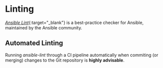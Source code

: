 # Linting

[*Ansible Lint*](https://ansible-lint.readthedocs.io/){:target="_blank"} is a best-practice checker for Ansible, maintained by the Ansible community.
## Automated Linting

Running *ansible-lint* through a CI pipeline automatically when commiting (or merging) changes to the Git repository is **highly advisable**.